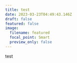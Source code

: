 ```yaml
---
title: test
date: 2023-03-23T04:49:43.146Z
draft: false
featured: false
image:
  filename: featured
  focal_point: Smart
  preview_only: false
---
```

t﻿est